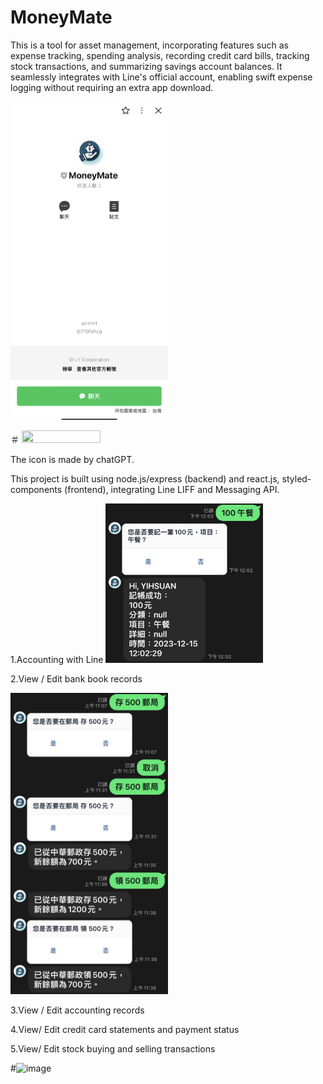 # MoneyMate

This is a tool for asset management, incorporating features such as expense tracking, spending analysis, recording credit card bills, tracking stock transactions, and summarizing savings account balances. 
It seamlessly integrates with Line's official account, enabling swift expense logging without requiring an extra app download.


<img src="https://github.com/yiiihsuan/MoneyMate/blob/main/assets/moneymate.jpg" height="50%" width="50%" />

＃ <img src="" height="50%" width="50%" />


The icon is made by chatGPT.

This project is built using node.js/express (backend) and react.js, styled-components  (frontend), integrating Line LIFF and Messaging API.

1.Accounting with Line
<img src="https://github.com/yiiihsuan/MoneyMate/blob/main/assets/%E8%A8%98%E5%B8%B3.JPG" height="50%" width="50%" />


2.View / Edit bank book records

<img src="https://github.com/yiiihsuan/MoneyMate/blob/main/assets/bankbook.JPG" height="50%" width="50%" />

3.View / Edit accounting records

4.View/ Edit credit card statements and payment status

5.View/ Edit stock buying and selling transactions


#![image]()
